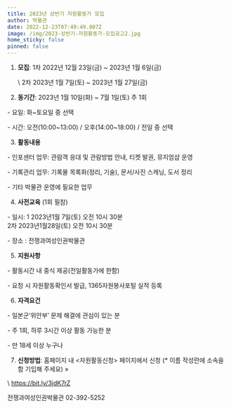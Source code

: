 ```yaml
---
title: 2023년 상반기 자원활동가 모집
author: 박물관
date: 2022-12-23T07:49:49.807Z
image: /img/2023-상반기-자원활동가-모집공고2.jpg
home_sticky: false
pinned: false
---
```

1. **모집**:  1차 2022년 12월 23일(금) ~ 2023년 1월 6일(금) 

   \    2차 2023년 1월 7일(토) ~ 2023년 1월 27일(금) 
2. **동기간**: 2023년 1월 10일(화) ~ 7월 1일(토) 주 1회

\- 요일: 화~토요일 중 선택   

\- 시간: 오전(10:00\~13:00) / 오후(14:00\~18:00) / 전일 중 선택

3. **활동내용**

\- 인포센터 업무: 관람객 응대 및 관람방법 안내, 티켓 발권, 뮤지엄샵 운영

\- 기록관리 업무: 기록물 목록화(정리, 기술), 문서/사진 스캐닝, 도서 정리

\- 기타 박물관 운영에 필요한 업무

4. **사전교육** (1회 필참)

\- 일시:  1 2023년1월 7일(토) 오전 10시 30분 \
 ﻿            2차 2023년1월28일(토) 오전 10시 30분 

\- 장소 : 전쟁과여성인권박물관

5. **지원사항**

\- 활동시간 내 중식 제공(전일활동가에 한함)

\- 요청 시 자원활동확인서 발급, 1365자원봉사포털 실적 등록

6. **자격요건**

\- 일본군‘위안부’ 문제 해결에 관심이 있는 분

\- 주 1회, 하루 3시간 이상 활동 가능한 분

\- 만 18세 이상 누구나

7. **신청방법**: 홈페이지 내 <자원활동신청> 페이지에서 신청 (* 이름 작성란에 소속을 함 기입해 주세요) »

\    https://bit.ly/3jdK7rZ 

   전쟁과여성인권박물관 02-392-5252